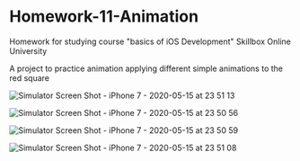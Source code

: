 # Homework-11-Animation
Homework for studying course "basics of iOS Development" Skillbox Online University

A project to practice animation applying different simple animations to the red square

![Simulator Screen Shot - iPhone 7 - 2020-05-15 at 23 51 13](https://user-images.githubusercontent.com/50722317/82099386-8cbd4180-9707-11ea-83f5-3ef7eb4ca45f.png)

![Simulator Screen Shot - iPhone 7 - 2020-05-15 at 23 50 56](https://user-images.githubusercontent.com/50722317/82099389-8dee6e80-9707-11ea-8b41-62af3c194572.png)

![Simulator Screen Shot - iPhone 7 - 2020-05-15 at 23 50 59](https://user-images.githubusercontent.com/50722317/82099390-8e870500-9707-11ea-83e0-be65a6d12dc3.png)

![Simulator Screen Shot - iPhone 7 - 2020-05-15 at 23 51 08](https://user-images.githubusercontent.com/50722317/82099391-8e870500-9707-11ea-8954-c0c03de1cdb9.png)
